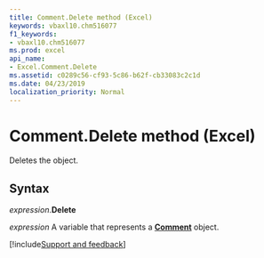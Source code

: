 ```yaml
---
title: Comment.Delete method (Excel)
keywords: vbaxl10.chm516077
f1_keywords:
- vbaxl10.chm516077
ms.prod: excel
api_name:
- Excel.Comment.Delete
ms.assetid: c0289c56-cf93-5c86-b62f-cb33083c2c1d
ms.date: 04/23/2019
localization_priority: Normal
---
```



# Comment.Delete method (Excel)

Deletes the object.


## Syntax

_expression_.**Delete**

_expression_ A variable that represents a **[Comment](Excel.Comment.md)** object.




[!include[Support and feedback](~/includes/feedback-boilerplate.md)]